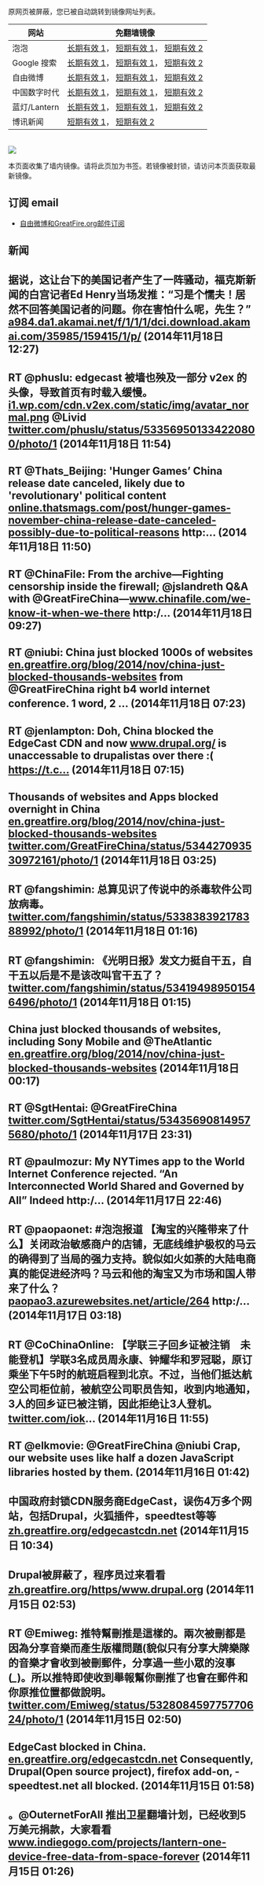 <p>原网页被屏蔽，您已被自动跳转到镜像网址列表。</p>
<table>
    <thead>
        <tr>
            <th>网站</th>
            <th>免翻墙镜像</th>
        </tr>
    </thead>
    <tbody>    
        <tr>
            <td>泡泡</td>
            <td>            
                <a href="http://a859.g4.akamai.net/f/1/1/1/dci.download.akamai.com/35985/159415/1/p/" target="jx1">长期有效 1</a>，            
                <a href="https://paopao3.azurewebsites.net" target="jx2">短期有效 1</a>，            
                <a href="https://d19ysv8o6fv16v.cloudfront.net" target="jx3">短期有效 2</a>
            </td>
        </tr>    
        <tr>
            <td>Google 搜索</td>
            <td>            
                <a href="http://a859.g4.akamai.net/f/1/1/1/dci.download.akamai.com/35985/159415/1/g/" target="jx4">长期有效 1</a>，            
                <a href="https://865ba.azurewebsites.net" target="jx5">短期有效 1</a>，            
                <a href="https://d3vv89cvqbrqlq.cloudfront.net" target="jx6">短期有效 2</a>
            </td>
        </tr>    
        <tr>
            <td>自由微博</td>
            <td>            
                <a href="http://a859.g4.akamai.net/f/1/1/1/dci.download.akamai.com/35985/159415/1/f/" target="jx7">长期有效 1</a>，            
                <a href="https://fw6.azurewebsites.net" target="jx8">短期有效 1</a>，            
                <a href="https://d2fstso2jh4dhr.cloudfront.net" target="jx9">短期有效 2</a>
            </td>
        </tr>    
        <tr>
            <td>中国数字时代</td>
            <td>            
                <a href="http://a859.g4.akamai.net/f/1/1/1/dci.download.akamai.com/35985/159415/1/c/" target="jx10">长期有效 1</a>，            
                <a href="https://39bf.azurewebsites.net" target="jx11">短期有效 1</a>，            
                <a href="https://dazdu2iuzl72b.cloudfront.net" target="jx12">短期有效 2</a>
            </td>
        </tr>    
        <tr>
            <td>蓝灯/Lantern</td>
            <td>            
                <a href="http://a123.g.akamai.net/f/1/1/1/dci.download.akamai.com/35985/159415/1/l/" target="jx13">长期有效 1</a>，            
                <a href="https://c7511.azurewebsites.net" target="jx14">短期有效 1</a>，            
                <a href="https://dx1djqjpnvurw.cloudfront.net" target="jx15">短期有效 2</a>
            </td>
        </tr>    
        <tr>
            <td>博讯新闻</td>
            <td>            
                <a href="https://boxun2.azurewebsites.net" target="jx16">短期有效 1</a>，            
                <a href="https://d3588w5hqzcepn.cloudfront.net" target="jx17">短期有效 2</a>
            </td>
        </tr>
    </tbody>
</table>
<br/>
<img src="https://raw.githubusercontent.com/greatfire/z/master/logos.gif" />

本页面收集了墙内镜像。请将此页加为书签。若镜像被封锁，请访问本页面获取最新镜像。

## 订阅 email
* <a href="https://b.us7.list-manage.com/subscribe?u=854fca58782082e0cbdf204a0&id=c78949b93c">自由微博和GreatFire.org邮件订阅</a>
    
## 新闻
据说，这让台下的美国记者产生了一阵骚动，福克斯新闻的白宫记者Ed Henry当场发推：“习是个懦夫！居然不回答美国记者的问题。你在害怕什么呢，先生？” <a href="http://a984.da1.akamai.net/f/1/1/1/dci.download.akamai.com/35985/159415/1/p/?u=/article/266" target="_BLANK">a984.da1.akamai.net/f/1/1/1/dci.download.akamai.com/35985/159415/1/p/</a> (2014年11月18日 12:27)
 ---
RT @phuslu: edgecast 被墙也殃及一部分 v2ex 的头像，导致首页有时载入缓慢。<a href="https://i1.wp.com/cdn.v2ex.com/static/img/avatar_normal.png?ssl=1" target="_BLANK">i1.wp.com/cdn.v2ex.com/static/img/avatar_normal.png</a>  @Livid <a href="https://twitter.com/phuslu/status/533569501334220800/photo/1" target="_BLANK">twitter.com/phuslu/status/533569501334220800/photo/1</a> (2014年11月18日 11:54)
 ---
RT @Thats_Beijing: 'Hunger Games’ China release date canceled, likely due to 'revolutionary' political content <a href="http://online.thatsmags.com/post/hunger-games-november-china-release-date-canceled-possibly-due-to-political-reasons" target="_BLANK">online.thatsmags.com/post/hunger-games-november-china-release-date-canceled-possibly-due-to-political-reasons</a> http:… (2014年11月18日 11:50)
 ---
RT @ChinaFile: From the archive—Fighting censorship inside the firewall; @jslandreth Q&amp;A with @GreatFireChina—<a href="http://www.chinafile.com/we-know-it-when-we-there" target="_BLANK">www.chinafile.com/we-know-it-when-we-there</a> http:/… (2014年11月18日 09:27)
 ---
RT @niubi: China just blocked 1000s of websites <a href="https://en.greatfire.org/blog/2014/nov/china-just-blocked-thousands-websites?utm_source=FreeWeibo+and+GreatFire.org+Updates&utm_campaign=8fce1a35fb-10_21_2013&utm_medium=email&utm_term=0_4d5603f87f-8fce1a35fb-64208765#.VGqB0-_CsjE.twitter" target="_BLANK">en.greatfire.org/blog/2014/nov/china-just-blocked-thousands-websites</a> from @GreatFireChina right b4 world internet conference. 1 word, 2 … (2014年11月18日 07:23)
 ---
RT @jenlampton: Doh, China blocked the EdgeCast CDN and now <a href="https://www.drupal.org/" target="_BLANK">www.drupal.org/</a> is unaccessable to drupalistas over there :( https://t.c… (2014年11月18日 07:15)
 ---
Thousands of websites and Apps blocked overnight in China <a href="https://en.greatfire.org/blog/2014/nov/china-just-blocked-thousands-websites" target="_BLANK">en.greatfire.org/blog/2014/nov/china-just-blocked-thousands-websites</a> <a href="https://twitter.com/GreatFireChina/status/534427093530972161/photo/1" target="_BLANK">twitter.com/GreatFireChina/status/534427093530972161/photo/1</a> (2014年11月18日 03:25)
 ---
RT @fangshimin: 总算见识了传说中的杀毒软件公司放病毒。 <a href="https://twitter.com/fangshimin/status/533838392178388992/photo/1" target="_BLANK">twitter.com/fangshimin/status/533838392178388992/photo/1</a> (2014年11月18日 01:16)
 ---
RT @fangshimin: 《光明日报》发文力挺自干五，自干五以后是不是该改叫官干五了？ <a href="https://twitter.com/fangshimin/status/534194989501546496/photo/1" target="_BLANK">twitter.com/fangshimin/status/534194989501546496/photo/1</a> (2014年11月18日 01:15)
 ---
China just blocked thousands of websites, including Sony Mobile and @TheAtlantic <a href="https://en.greatfire.org/blog/2014/nov/china-just-blocked-thousands-websites" target="_BLANK">en.greatfire.org/blog/2014/nov/china-just-blocked-thousands-websites</a> (2014年11月18日 00:17)
 ---
RT @SgtHentai: @GreatFireChina <a href="https://twitter.com/SgtHentai/status/534356908149575680/photo/1" target="_BLANK">twitter.com/SgtHentai/status/534356908149575680/photo/1</a> (2014年11月17日 23:31)
 ---
RT @paulmozur: My NYTimes app to the World Internet Conference rejected. “An Interconnected World Shared and Governed by All” Indeed http:/… (2014年11月17日 22:46)
 ---
RT @paopaonet: #泡泡报道 【淘宝的兴隆带来了什么】关闭政治敏感商户的店铺，无底线维护极权的马云的确得到了当局的强力支持。貌似如火如荼的大陆电商真的能促进经济吗？马云和他的淘宝又为市场和国人带来了什么？
<a href="https://paopao3.azurewebsites.net/article/264" target="_BLANK">paopao3.azurewebsites.net/article/264</a> http:/… (2014年11月17日 03:18)
 ---
RT @CoChinaOnline: 【学联三子回乡证被注销　未能登机】学联3名成员周永康、钟耀华和罗冠聪，原订乘坐下午5时的航班启程到北京。不过，当他们抵达航空公司柜位前，被航空公司职员告知，收到内地通知，3人的回乡证已被注销，因此拒绝让3人登机。 <a href="https://twitter.com/iok" target="_BLANK">twitter.com/iok</a>… (2014年11月16日 11:55)
 ---
RT @elkmovie: @GreatFireChina @niubi Crap, our website uses like half a dozen JavaScript libraries hosted by them. (2014年11月16日 01:42)
 ---
中国政府封锁CDN服务商EdgeCast，误伤4万多个网站，包括Drupal，火狐插件，speedtest等等 <a href="https://zh.greatfire.org/edgecastcdn.net" target="_BLANK">zh.greatfire.org/edgecastcdn.net</a> (2014年11月15日 10:34)
 ---
Drupal被屏蔽了，程序员过来看看 <a href="https://zh.greatfire.org/https/www.drupal.org" target="_BLANK">zh.greatfire.org/https/www.drupal.org</a> (2014年11月15日 02:53)
 ---
RT @Emiweg: 推特幫刪推是這樣的。兩次被刪都是因為分享音樂而產生版權問題(貌似只有分享大牌樂隊的音樂才會收到被刪郵件，分享過一些小眾的沒事(*_*)。所以推特即使收到舉報幫你刪推了也會在郵件和你原推位置都做說明。 <a href="https://twitter.com/Emiweg/status/532808459775770624/photo/1" target="_BLANK">twitter.com/Emiweg/status/532808459775770624/photo/1</a> (2014年11月15日 02:50)
 ---
EdgeCast blocked in China. <a href="https://en.greatfire.org/edgecastcdn.net" target="_BLANK">en.greatfire.org/edgecastcdn.net</a> Consequently, Drupal(Open source project), firefox add-on, -speedtest.net all blocked. (2014年11月15日 01:58)
 ---
。@OuternetForAll 推出卫星翻墙计划，已经收到5万美元捐款，大家看看 <a href="https://www.indiegogo.com/projects/lantern-one-device-free-data-from-space-forever" target="_BLANK">www.indiegogo.com/projects/lantern-one-device-free-data-from-space-forever</a> (2014年11月15日 01:26)
 ---

